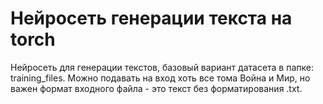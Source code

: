 # Нейросеть генерации текста на torch 

Нейросеть для генерации текстов, базовый вариант датасета в папке: training_files.
Можно подавать на вход хоть все тома Война и Мир, но важен формат входного файла - это текст без форматирования .txt.
